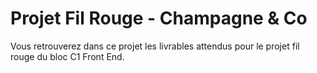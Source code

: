 ﻿# Projet Fil Rouge - Champagne & Co 

Vous retrouverez dans ce projet les livrables attendus pour le projet fil rouge du bloc C1 Front End.

